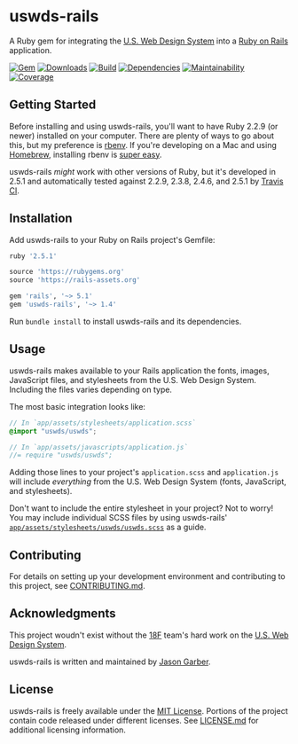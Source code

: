 # uswds-rails

A Ruby gem for integrating the [U.S. Web Design System](https://github.com/uswds/uswds) into a [Ruby on Rails](http://rubyonrails.org) application.

[![Gem](https://img.shields.io/gem/v/uswds-rails.svg?style=for-the-badge)](https://rubygems.org/gems/uswds-rails)
[![Downloads](https://img.shields.io/gem/dt/uswds-rails.svg?style=for-the-badge)](https://rubygems.org/gems/uswds-rails)
[![Build](https://img.shields.io/travis/jgarber623/uswds-rails/master.svg?style=for-the-badge)](https://travis-ci.org/jgarber623/uswds-rails)
[![Dependencies](https://img.shields.io/depfu/jgarber623/uswds-rails.svg?style=for-the-badge)](https://depfu.com/github/jgarber623/uswds-rails)
[![Maintainability](https://img.shields.io/codeclimate/maintainability/jgarber623/uswds-rails.svg?style=for-the-badge)](https://codeclimate.com/github/jgarber623/uswds-rails)
[![Coverage](https://img.shields.io/codeclimate/c/jgarber623/uswds-rails.svg?style=for-the-badge)](https://codeclimate.com/github/jgarber623/uswds-rails/code)

## Getting Started

Before installing and using uswds-rails, you'll want to have Ruby 2.2.9 (or newer) installed on your computer. There are plenty of ways to go about this, but my preference is [rbenv](https://github.com/sstephenson/rbenv). If you're developing on a Mac and using [Homebrew](http://brew.sh), installing rbenv is [super easy](https://github.com/sstephenson/rbenv#homebrew-on-mac-os-x).

uswds-rails _might_ work with other versions of Ruby, but it's developed in 2.5.1 and automatically tested against 2.2.9, 2.3.8, 2.4.6, and 2.5.1 by [Travis CI](https://travis-ci.org/jgarber623/uswds-rails).

## Installation

Add uswds-rails to your Ruby on Rails project's Gemfile:

```rb
ruby '2.5.1'

source 'https://rubygems.org'
source 'https://rails-assets.org'

gem 'rails', '~> 5.1'
gem 'uswds-rails', '~> 1.4'
```

Run `bundle install` to install uswds-rails and its dependencies.

## Usage

uswds-rails makes available to your Rails application the fonts, images, JavaScript files, and stylesheets from the U.S. Web Design System. Including the files varies depending on type.

The most basic integration looks like:

```scss
// In `app/assets/stylesheets/application.scss`
@import "uswds/uswds";
```

```js
// In `app/assets/javascripts/application.js`
//= require "uswds/uswds";
```

Adding those lines to your project's `application.scss` and `application.js` will include _everything_ from the U.S. Web Design System (fonts, JavaScript, and stylesheets).

Don't want to include the entire stylesheet in your project? Not to worry! You may include individual SCSS files by using uswds-rails' [`app/assets/stylesheets/uswds/uswds.scss`](https://github.com/jgarber623/uswds-rails/blob/master/app/assets/stylesheets/uswds/uswds.scss) as a guide.

## Contributing

For details on setting up your development environment and contributing to this project, see [CONTRIBUTING.md](https://github.com/jgarber623/uswds-rails/blob/master/CONTRIBUTING.md).

## Acknowledgments

This project woudn't exist without the [18F](https://github.com/18F) team's hard work on the [U.S. Web Design System](https://github.com/uswds/uswds).

uswds-rails is written and maintained by [Jason Garber](https://github.com/jgarber623).

## License

uswds-rails is freely available under the [MIT License](https://opensource.org/licenses/MIT). Portions of the project contain code released under different licenses. See [LICENSE.md](https://github.com/jgarber623/uswds-rails/blob/master/LICENSE.md) for additional licensing information.
